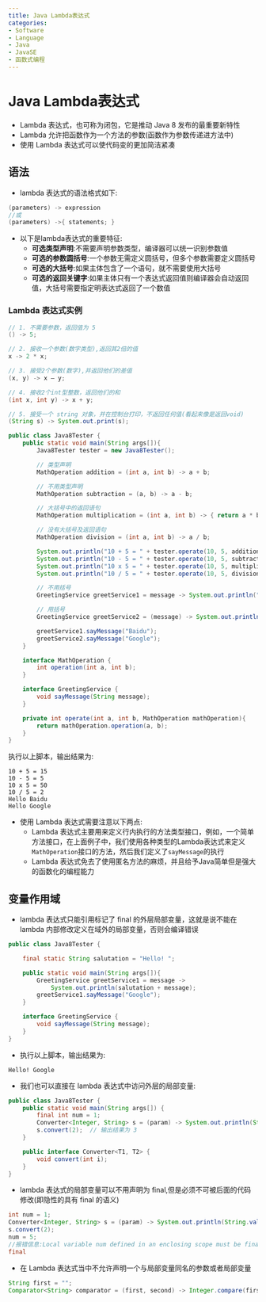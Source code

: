 ```yaml
---
title: Java Lambda表达式
categories:
- Software
- Language
- Java
- JavaSE
- 函数式编程
---
```

# Java Lambda表达式

- Lambda 表达式，也可称为闭包，它是推动 Java 8 发布的最重要新特性
- Lambda 允许把函数作为一个方法的参数(函数作为参数传递进方法中)
- 使用 Lambda 表达式可以使代码变的更加简洁紧凑

## 语法

- lambda 表达式的语法格式如下:

```java
(parameters) -> expression
//或
(parameters) ->{ statements; }
```

- 以下是lambda表达式的重要特征:
    - **可选类型声明**:不需要声明参数类型，编译器可以统一识别参数值
    - **可选的参数圆括号**:一个参数无需定义圆括号，但多个参数需要定义圆括号
    - **可选的大括号**:如果主体包含了一个语句，就不需要使用大括号
    - **可选的返回关键字**:如果主体只有一个表达式返回值则编译器会自动返回值，大括号需要指定明表达式返回了一个数值

### Lambda 表达式实例

```java
// 1. 不需要参数，返回值为 5
() -> 5;

// 2. 接收一个参数(数字类型),返回其2倍的值
x -> 2 * x;

// 3. 接受2个参数(数字),并返回他们的差值
(x, y) -> x – y;

// 4. 接收2个int型整数，返回他们的和
(int x, int y) -> x + y;

// 5. 接受一个 string 对象，并在控制台打印，不返回任何值(看起来像是返回void)
(String s) -> System.out.print(s);
```

```java
public class Java8Tester {
    public static void main(String args[]){
        Java8Tester tester = new Java8Tester();

        // 类型声明
        MathOperation addition = (int a, int b) -> a + b;

        // 不用类型声明
        MathOperation subtraction = (a, b) -> a - b;

        // 大括号中的返回语句
        MathOperation multiplication = (int a, int b) -> { return a * b; };

        // 没有大括号及返回语句
        MathOperation division = (int a, int b) -> a / b;

        System.out.println("10 + 5 = " + tester.operate(10, 5, addition));
        System.out.println("10 - 5 = " + tester.operate(10, 5, subtraction));
        System.out.println("10 x 5 = " + tester.operate(10, 5, multiplication));
        System.out.println("10 / 5 = " + tester.operate(10, 5, division));

        // 不用括号
        GreetingService greetService1 = message -> System.out.println("Hello " + message);

        // 用括号
        GreetingService greetService2 = (message) -> System.out.println("Hello " + message);

        greetService1.sayMessage("Baidu");
        greetService2.sayMessage("Google");
    }

    interface MathOperation {
        int operation(int a, int b);
    }

    interface GreetingService {
        void sayMessage(String message);
    }

    private int operate(int a, int b, MathOperation mathOperation){
        return mathOperation.operation(a, b);
    }
}
```

执行以上脚本，输出结果为:

```
10 + 5 = 15
10 - 5 = 5
10 x 5 = 50
10 / 5 = 2
Hello Baidu
Hello Google
```

- 使用 Lambda 表达式需要注意以下两点:
  - Lambda 表达式主要用来定义行内执行的方法类型接口，例如，一个简单方法接口，在上面例子中，我们使用各种类型的Lambda表达式来定义`MathOperation`接口的方法，然后我们定义了`sayMessage`的执行
  - Lambda 表达式免去了使用匿名方法的麻烦，并且给予Java简单但是强大的函数化的编程能力

## 变量作用域

- lambda 表达式只能引用标记了 final 的外层局部变量，这就是说不能在 lambda 内部修改定义在域外的局部变量，否则会编译错误

```java
public class Java8Tester {

    final static String salutation = "Hello! ";

    public static void main(String args[]){
        GreetingService greetService1 = message ->
            System.out.println(salutation + message);
        greetService1.sayMessage("Google");
    }

    interface GreetingService {
        void sayMessage(String message);
    }
}
```

- 执行以上脚本，输出结果为:

```
Hello! Google
```

- 我们也可以直接在 lambda 表达式中访问外层的局部变量:

```java
public class Java8Tester {
    public static void main(String args[]) {
        final int num = 1;
        Converter<Integer, String> s = (param) -> System.out.println(String.valueOf(param + num));
        s.convert(2);  // 输出结果为 3
    }

    public interface Converter<T1, T2> {
        void convert(int i);
    }
}
```

- lambda 表达式的局部变量可以不用声明为 final,但是必须不可被后面的代码修改(即隐性的具有 final 的语义)

```java
int num = 1;
Converter<Integer, String> s = (param) -> System.out.println(String.valueOf(param + num));
s.convert(2);
num = 5;
//报错信息:Local variable num defined in an enclosing scope must be final or effectively
final
```

- 在 Lambda 表达式当中不允许声明一个与局部变量同名的参数或者局部变量

```java
String first = "";
Comparator<String> comparator = (first, second) -> Integer.compare(first.length(), second.length());  //编译会出错
```